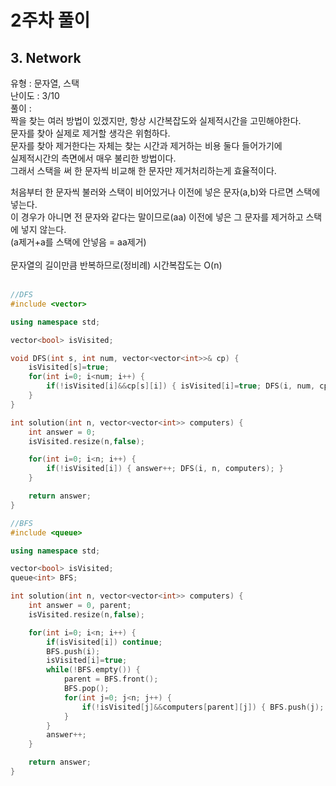 # 2주차 풀이



## 3. Network

유형 : 문자열, 스택  
난이도 : 3/10  
풀이 :   
짝을 찾는 여러 방법이 있겠지만, 항상 시간복잡도와 실제적시간을 고민해야한다.  
문자를 찾아 실제로 제거할 생각은 위험하다.  
문자를 찾아 제거한다는 자체는 찾는 시간과 제거하는 비용 둘다 들어가기에   
실제적시간의 측면에서 매우 불리한 방법이다.  
그래서 스택을 써 한 문자씩 비교해 한 문자만 제거처리하는게 효율적이다.  

처음부터 한 문자씩 불러와 스택이 비어있거나 이전에 넣은 문자(a,b)와 다르면 스택에 넣는다.  
이 경우가 아니면 전 문자와 같다는 말이므로(aa) 이전에 넣은 그 문자를 제거하고 스택에 넣지 않는다.  
(a제거+a를 스택에 안넣음 = aa제거)    
​    
문자열의 길이만큼 반복하므로(정비례) 시간복잡도는 O(n)    
​    

```c++
//DFS
#include <vector>

using namespace std;

vector<bool> isVisited;

void DFS(int s, int num, vector<vector<int>>& cp) {
    isVisited[s]=true;
    for(int i=0; i<num; i++) {
        if(!isVisited[i]&&cp[s][i]) { isVisited[i]=true; DFS(i, num, cp); }
    }
}

int solution(int n, vector<vector<int>> computers) {
    int answer = 0;
    isVisited.resize(n,false);

    for(int i=0; i<n; i++) {
        if(!isVisited[i]) { answer++; DFS(i, n, computers); }
    }

    return answer;
}

//BFS
#include <queue>

using namespace std;

vector<bool> isVisited;
queue<int> BFS;

int solution(int n, vector<vector<int>> computers) {
    int answer = 0, parent;
    isVisited.resize(n,false);

    for(int i=0; i<n; i++) {
        if(isVisited[i]) continue;
        BFS.push(i);
        isVisited[i]=true;
        while(!BFS.empty()) {
            parent = BFS.front();
            BFS.pop();
            for(int j=0; j<n; j++) {
                if(!isVisited[j]&&computers[parent][j]) { BFS.push(j); isVisited[j]=true; }
            }
        }
        answer++;
    }

    return answer;
}
```
